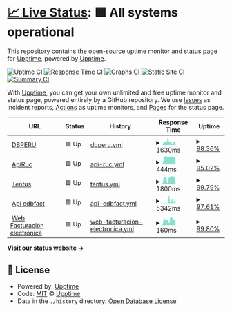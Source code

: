 # [📈 Live Status](https://upptime.github.io/dbperu): <!--live status--> **🟩 All systems operational**

This repository contains the open-source uptime monitor and status page for [Upptime](https://upptime.js.org), powered by [Upptime](https://github.com/upptime/upptime).

[![Uptime CI](https://github.com/upptime/dbperu/workflows/Uptime%20CI/badge.svg)](https://github.com/upptime/dbperu/actions?query=workflow%3A%22Uptime+CI%22)
[![Response Time CI](https://github.com/upptime/dbperu/workflows/Response%20Time%20CI/badge.svg)](https://github.com/upptime/dbperu/actions?query=workflow%3A%22Response+Time+CI%22)
[![Graphs CI](https://github.com/upptime/dbperu/workflows/Graphs%20CI/badge.svg)](https://github.com/upptime/dbperu/actions?query=workflow%3A%22Graphs+CI%22)
[![Static Site CI](https://github.com/upptime/dbperu/workflows/Static%20Site%20CI/badge.svg)](https://github.com/upptime/dbperu/actions?query=workflow%3A%22Static+Site+CI%22)
[![Summary CI](https://github.com/upptime/dbperu/workflows/Summary%20CI/badge.svg)](https://github.com/upptime/dbperu/actions?query=workflow%3A%22Summary+CI%22)

With [Upptime](https://upptime.js.org), you can get your own unlimited and free uptime monitor and status page, powered entirely by a GitHub repository. We use [Issues](https://github.com/upptime/dbperu/issues) as incident reports, [Actions](https://github.com/upptime/dbperu/actions) as uptime monitors, and [Pages](https://upptime.github.io/dbperu) for the status page.

<!--start: status pages-->
<!-- This summary is generated by Upptime (https://github.com/upptime/upptime) -->
<!-- Do not edit this manually, your changes will be overwritten -->
<!-- prettier-ignore -->
| URL | Status | History | Response Time | Uptime |
| --- | ------ | ------- | ------------- | ------ |
| <img alt="" src="https://icons.duckduckgo.com/ip3/www.dbperu.com.ico" height="13"> [DBPERU](https://www.dbperu.com/) | 🟩 Up | [dbperu.yml](https://github.com/mperezdbperu/dbperu/commits/HEAD/history/dbperu.yml) | <details><summary><img alt="Response time graph" src="./graphs/dbperu/response-time-week.png" height="20"> 1630ms</summary><br><a href="https://mperezdbperu.github.io/dbperu/history/dbperu"><img alt="Response time 2146" src="https://img.shields.io/endpoint?url=https%3A%2F%2Fraw.githubusercontent.com%2Fmperezdbperu%2Fdbperu%2FHEAD%2Fapi%2Fdbperu%2Fresponse-time.json"></a><br><a href="https://mperezdbperu.github.io/dbperu/history/dbperu"><img alt="24-hour response time 1349" src="https://img.shields.io/endpoint?url=https%3A%2F%2Fraw.githubusercontent.com%2Fmperezdbperu%2Fdbperu%2FHEAD%2Fapi%2Fdbperu%2Fresponse-time-day.json"></a><br><a href="https://mperezdbperu.github.io/dbperu/history/dbperu"><img alt="7-day response time 1630" src="https://img.shields.io/endpoint?url=https%3A%2F%2Fraw.githubusercontent.com%2Fmperezdbperu%2Fdbperu%2FHEAD%2Fapi%2Fdbperu%2Fresponse-time-week.json"></a><br><a href="https://mperezdbperu.github.io/dbperu/history/dbperu"><img alt="30-day response time 1426" src="https://img.shields.io/endpoint?url=https%3A%2F%2Fraw.githubusercontent.com%2Fmperezdbperu%2Fdbperu%2FHEAD%2Fapi%2Fdbperu%2Fresponse-time-month.json"></a><br><a href="https://mperezdbperu.github.io/dbperu/history/dbperu"><img alt="1-year response time 2523" src="https://img.shields.io/endpoint?url=https%3A%2F%2Fraw.githubusercontent.com%2Fmperezdbperu%2Fdbperu%2FHEAD%2Fapi%2Fdbperu%2Fresponse-time-year.json"></a></details> | <details><summary><a href="https://mperezdbperu.github.io/dbperu/history/dbperu">98.36%</a></summary><a href="https://mperezdbperu.github.io/dbperu/history/dbperu"><img alt="All-time uptime 99.16%" src="https://img.shields.io/endpoint?url=https%3A%2F%2Fraw.githubusercontent.com%2Fmperezdbperu%2Fdbperu%2FHEAD%2Fapi%2Fdbperu%2Fuptime.json"></a><br><a href="https://mperezdbperu.github.io/dbperu/history/dbperu"><img alt="24-hour uptime 100.00%" src="https://img.shields.io/endpoint?url=https%3A%2F%2Fraw.githubusercontent.com%2Fmperezdbperu%2Fdbperu%2FHEAD%2Fapi%2Fdbperu%2Fuptime-day.json"></a><br><a href="https://mperezdbperu.github.io/dbperu/history/dbperu"><img alt="7-day uptime 98.36%" src="https://img.shields.io/endpoint?url=https%3A%2F%2Fraw.githubusercontent.com%2Fmperezdbperu%2Fdbperu%2FHEAD%2Fapi%2Fdbperu%2Fuptime-week.json"></a><br><a href="https://mperezdbperu.github.io/dbperu/history/dbperu"><img alt="30-day uptime 99.17%" src="https://img.shields.io/endpoint?url=https%3A%2F%2Fraw.githubusercontent.com%2Fmperezdbperu%2Fdbperu%2FHEAD%2Fapi%2Fdbperu%2Fuptime-month.json"></a><br><a href="https://mperezdbperu.github.io/dbperu/history/dbperu"><img alt="1-year uptime 98.11%" src="https://img.shields.io/endpoint?url=https%3A%2F%2Fraw.githubusercontent.com%2Fmperezdbperu%2Fdbperu%2FHEAD%2Fapi%2Fdbperu%2Fuptime-year.json"></a></details>
| <img alt="" src="https://icons.duckduckgo.com/ip3/java.dbperu.com.ico" height="13"> [ApiRuc](http://java.dbperu.com:8080/ApiRuc) | 🟩 Up | [api-ruc.yml](https://github.com/mperezdbperu/dbperu/commits/HEAD/history/api-ruc.yml) | <details><summary><img alt="Response time graph" src="./graphs/api-ruc/response-time-week.png" height="20"> 444ms</summary><br><a href="https://mperezdbperu.github.io/dbperu/history/api-ruc"><img alt="Response time 454" src="https://img.shields.io/endpoint?url=https%3A%2F%2Fraw.githubusercontent.com%2Fmperezdbperu%2Fdbperu%2FHEAD%2Fapi%2Fapi-ruc%2Fresponse-time.json"></a><br><a href="https://mperezdbperu.github.io/dbperu/history/api-ruc"><img alt="24-hour response time 544" src="https://img.shields.io/endpoint?url=https%3A%2F%2Fraw.githubusercontent.com%2Fmperezdbperu%2Fdbperu%2FHEAD%2Fapi%2Fapi-ruc%2Fresponse-time-day.json"></a><br><a href="https://mperezdbperu.github.io/dbperu/history/api-ruc"><img alt="7-day response time 444" src="https://img.shields.io/endpoint?url=https%3A%2F%2Fraw.githubusercontent.com%2Fmperezdbperu%2Fdbperu%2FHEAD%2Fapi%2Fapi-ruc%2Fresponse-time-week.json"></a><br><a href="https://mperezdbperu.github.io/dbperu/history/api-ruc"><img alt="30-day response time 450" src="https://img.shields.io/endpoint?url=https%3A%2F%2Fraw.githubusercontent.com%2Fmperezdbperu%2Fdbperu%2FHEAD%2Fapi%2Fapi-ruc%2Fresponse-time-month.json"></a><br><a href="https://mperezdbperu.github.io/dbperu/history/api-ruc"><img alt="1-year response time 456" src="https://img.shields.io/endpoint?url=https%3A%2F%2Fraw.githubusercontent.com%2Fmperezdbperu%2Fdbperu%2FHEAD%2Fapi%2Fapi-ruc%2Fresponse-time-year.json"></a></details> | <details><summary><a href="https://mperezdbperu.github.io/dbperu/history/api-ruc">95.02%</a></summary><a href="https://mperezdbperu.github.io/dbperu/history/api-ruc"><img alt="All-time uptime 99.67%" src="https://img.shields.io/endpoint?url=https%3A%2F%2Fraw.githubusercontent.com%2Fmperezdbperu%2Fdbperu%2FHEAD%2Fapi%2Fapi-ruc%2Fuptime.json"></a><br><a href="https://mperezdbperu.github.io/dbperu/history/api-ruc"><img alt="24-hour uptime 65.17%" src="https://img.shields.io/endpoint?url=https%3A%2F%2Fraw.githubusercontent.com%2Fmperezdbperu%2Fdbperu%2FHEAD%2Fapi%2Fapi-ruc%2Fuptime-day.json"></a><br><a href="https://mperezdbperu.github.io/dbperu/history/api-ruc"><img alt="7-day uptime 95.02%" src="https://img.shields.io/endpoint?url=https%3A%2F%2Fraw.githubusercontent.com%2Fmperezdbperu%2Fdbperu%2FHEAD%2Fapi%2Fapi-ruc%2Fuptime-week.json"></a><br><a href="https://mperezdbperu.github.io/dbperu/history/api-ruc"><img alt="30-day uptime 98.80%" src="https://img.shields.io/endpoint?url=https%3A%2F%2Fraw.githubusercontent.com%2Fmperezdbperu%2Fdbperu%2FHEAD%2Fapi%2Fapi-ruc%2Fuptime-month.json"></a><br><a href="https://mperezdbperu.github.io/dbperu/history/api-ruc"><img alt="1-year uptime 99.47%" src="https://img.shields.io/endpoint?url=https%3A%2F%2Fraw.githubusercontent.com%2Fmperezdbperu%2Fdbperu%2FHEAD%2Fapi%2Fapi-ruc%2Fuptime-year.json"></a></details>
| <img alt="" src="https://icons.duckduckgo.com/ip3/tentus.dbperulab.com.ico" height="13"> [Tentus](http://tentus.dbperulab.com/) | 🟩 Up | [tentus.yml](https://github.com/mperezdbperu/dbperu/commits/HEAD/history/tentus.yml) | <details><summary><img alt="Response time graph" src="./graphs/tentus/response-time-week.png" height="20"> 1800ms</summary><br><a href="https://mperezdbperu.github.io/dbperu/history/tentus"><img alt="Response time 2733" src="https://img.shields.io/endpoint?url=https%3A%2F%2Fraw.githubusercontent.com%2Fmperezdbperu%2Fdbperu%2FHEAD%2Fapi%2Ftentus%2Fresponse-time.json"></a><br><a href="https://mperezdbperu.github.io/dbperu/history/tentus"><img alt="24-hour response time 168" src="https://img.shields.io/endpoint?url=https%3A%2F%2Fraw.githubusercontent.com%2Fmperezdbperu%2Fdbperu%2FHEAD%2Fapi%2Ftentus%2Fresponse-time-day.json"></a><br><a href="https://mperezdbperu.github.io/dbperu/history/tentus"><img alt="7-day response time 1800" src="https://img.shields.io/endpoint?url=https%3A%2F%2Fraw.githubusercontent.com%2Fmperezdbperu%2Fdbperu%2FHEAD%2Fapi%2Ftentus%2Fresponse-time-week.json"></a><br><a href="https://mperezdbperu.github.io/dbperu/history/tentus"><img alt="30-day response time 2044" src="https://img.shields.io/endpoint?url=https%3A%2F%2Fraw.githubusercontent.com%2Fmperezdbperu%2Fdbperu%2FHEAD%2Fapi%2Ftentus%2Fresponse-time-month.json"></a><br><a href="https://mperezdbperu.github.io/dbperu/history/tentus"><img alt="1-year response time 2597" src="https://img.shields.io/endpoint?url=https%3A%2F%2Fraw.githubusercontent.com%2Fmperezdbperu%2Fdbperu%2FHEAD%2Fapi%2Ftentus%2Fresponse-time-year.json"></a></details> | <details><summary><a href="https://mperezdbperu.github.io/dbperu/history/tentus">99.79%</a></summary><a href="https://mperezdbperu.github.io/dbperu/history/tentus"><img alt="All-time uptime 99.95%" src="https://img.shields.io/endpoint?url=https%3A%2F%2Fraw.githubusercontent.com%2Fmperezdbperu%2Fdbperu%2FHEAD%2Fapi%2Ftentus%2Fuptime.json"></a><br><a href="https://mperezdbperu.github.io/dbperu/history/tentus"><img alt="24-hour uptime 100.00%" src="https://img.shields.io/endpoint?url=https%3A%2F%2Fraw.githubusercontent.com%2Fmperezdbperu%2Fdbperu%2FHEAD%2Fapi%2Ftentus%2Fuptime-day.json"></a><br><a href="https://mperezdbperu.github.io/dbperu/history/tentus"><img alt="7-day uptime 99.79%" src="https://img.shields.io/endpoint?url=https%3A%2F%2Fraw.githubusercontent.com%2Fmperezdbperu%2Fdbperu%2FHEAD%2Fapi%2Ftentus%2Fuptime-week.json"></a><br><a href="https://mperezdbperu.github.io/dbperu/history/tentus"><img alt="30-day uptime 99.95%" src="https://img.shields.io/endpoint?url=https%3A%2F%2Fraw.githubusercontent.com%2Fmperezdbperu%2Fdbperu%2FHEAD%2Fapi%2Ftentus%2Fuptime-month.json"></a><br><a href="https://mperezdbperu.github.io/dbperu/history/tentus"><img alt="1-year uptime 99.96%" src="https://img.shields.io/endpoint?url=https%3A%2F%2Fraw.githubusercontent.com%2Fmperezdbperu%2Fdbperu%2FHEAD%2Fapi%2Ftentus%2Fuptime-year.json"></a></details>
| <img alt="" src="https://icons.duckduckgo.com/ip3/161.132.192.240.ico" height="13"> [Api edbfact](http://161.132.192.240:81/) | 🟩 Up | [api-edbfact.yml](https://github.com/mperezdbperu/dbperu/commits/HEAD/history/api-edbfact.yml) | <details><summary><img alt="Response time graph" src="./graphs/api-edbfact/response-time-week.png" height="20"> 5342ms</summary><br><a href="https://mperezdbperu.github.io/dbperu/history/api-edbfact"><img alt="Response time 1066" src="https://img.shields.io/endpoint?url=https%3A%2F%2Fraw.githubusercontent.com%2Fmperezdbperu%2Fdbperu%2FHEAD%2Fapi%2Fapi-edbfact%2Fresponse-time.json"></a><br><a href="https://mperezdbperu.github.io/dbperu/history/api-edbfact"><img alt="24-hour response time 6838" src="https://img.shields.io/endpoint?url=https%3A%2F%2Fraw.githubusercontent.com%2Fmperezdbperu%2Fdbperu%2FHEAD%2Fapi%2Fapi-edbfact%2Fresponse-time-day.json"></a><br><a href="https://mperezdbperu.github.io/dbperu/history/api-edbfact"><img alt="7-day response time 5342" src="https://img.shields.io/endpoint?url=https%3A%2F%2Fraw.githubusercontent.com%2Fmperezdbperu%2Fdbperu%2FHEAD%2Fapi%2Fapi-edbfact%2Fresponse-time-week.json"></a><br><a href="https://mperezdbperu.github.io/dbperu/history/api-edbfact"><img alt="30-day response time 2104" src="https://img.shields.io/endpoint?url=https%3A%2F%2Fraw.githubusercontent.com%2Fmperezdbperu%2Fdbperu%2FHEAD%2Fapi%2Fapi-edbfact%2Fresponse-time-month.json"></a><br><a href="https://mperezdbperu.github.io/dbperu/history/api-edbfact"><img alt="1-year response time 450" src="https://img.shields.io/endpoint?url=https%3A%2F%2Fraw.githubusercontent.com%2Fmperezdbperu%2Fdbperu%2FHEAD%2Fapi%2Fapi-edbfact%2Fresponse-time-year.json"></a></details> | <details><summary><a href="https://mperezdbperu.github.io/dbperu/history/api-edbfact">97.61%</a></summary><a href="https://mperezdbperu.github.io/dbperu/history/api-edbfact"><img alt="All-time uptime 98.40%" src="https://img.shields.io/endpoint?url=https%3A%2F%2Fraw.githubusercontent.com%2Fmperezdbperu%2Fdbperu%2FHEAD%2Fapi%2Fapi-edbfact%2Fuptime.json"></a><br><a href="https://mperezdbperu.github.io/dbperu/history/api-edbfact"><img alt="24-hour uptime 86.70%" src="https://img.shields.io/endpoint?url=https%3A%2F%2Fraw.githubusercontent.com%2Fmperezdbperu%2Fdbperu%2FHEAD%2Fapi%2Fapi-edbfact%2Fuptime-day.json"></a><br><a href="https://mperezdbperu.github.io/dbperu/history/api-edbfact"><img alt="7-day uptime 97.61%" src="https://img.shields.io/endpoint?url=https%3A%2F%2Fraw.githubusercontent.com%2Fmperezdbperu%2Fdbperu%2FHEAD%2Fapi%2Fapi-edbfact%2Fuptime-week.json"></a><br><a href="https://mperezdbperu.github.io/dbperu/history/api-edbfact"><img alt="30-day uptime 99.45%" src="https://img.shields.io/endpoint?url=https%3A%2F%2Fraw.githubusercontent.com%2Fmperezdbperu%2Fdbperu%2FHEAD%2Fapi%2Fapi-edbfact%2Fuptime-month.json"></a><br><a href="https://mperezdbperu.github.io/dbperu/history/api-edbfact"><img alt="1-year uptime 99.46%" src="https://img.shields.io/endpoint?url=https%3A%2F%2Fraw.githubusercontent.com%2Fmperezdbperu%2Fdbperu%2FHEAD%2Fapi%2Fapi-edbfact%2Fuptime-year.json"></a></details>
| <img alt="" src="https://icons.duckduckgo.com/ip3/edbfact.dbperulab.com.ico" height="13"> [Web Facturación electrónica](http://edbfact.dbperulab.com/) | 🟩 Up | [web-facturacion-electronica.yml](https://github.com/mperezdbperu/dbperu/commits/HEAD/history/web-facturacion-electronica.yml) | <details><summary><img alt="Response time graph" src="./graphs/web-facturacion-electronica/response-time-week.png" height="20"> 160ms</summary><br><a href="https://mperezdbperu.github.io/dbperu/history/web-facturacion-electronica"><img alt="Response time 475" src="https://img.shields.io/endpoint?url=https%3A%2F%2Fraw.githubusercontent.com%2Fmperezdbperu%2Fdbperu%2FHEAD%2Fapi%2Fweb-facturacion-electronica%2Fresponse-time.json"></a><br><a href="https://mperezdbperu.github.io/dbperu/history/web-facturacion-electronica"><img alt="24-hour response time 152" src="https://img.shields.io/endpoint?url=https%3A%2F%2Fraw.githubusercontent.com%2Fmperezdbperu%2Fdbperu%2FHEAD%2Fapi%2Fweb-facturacion-electronica%2Fresponse-time-day.json"></a><br><a href="https://mperezdbperu.github.io/dbperu/history/web-facturacion-electronica"><img alt="7-day response time 160" src="https://img.shields.io/endpoint?url=https%3A%2F%2Fraw.githubusercontent.com%2Fmperezdbperu%2Fdbperu%2FHEAD%2Fapi%2Fweb-facturacion-electronica%2Fresponse-time-week.json"></a><br><a href="https://mperezdbperu.github.io/dbperu/history/web-facturacion-electronica"><img alt="30-day response time 169" src="https://img.shields.io/endpoint?url=https%3A%2F%2Fraw.githubusercontent.com%2Fmperezdbperu%2Fdbperu%2FHEAD%2Fapi%2Fweb-facturacion-electronica%2Fresponse-time-month.json"></a><br><a href="https://mperezdbperu.github.io/dbperu/history/web-facturacion-electronica"><img alt="1-year response time 309" src="https://img.shields.io/endpoint?url=https%3A%2F%2Fraw.githubusercontent.com%2Fmperezdbperu%2Fdbperu%2FHEAD%2Fapi%2Fweb-facturacion-electronica%2Fresponse-time-year.json"></a></details> | <details><summary><a href="https://mperezdbperu.github.io/dbperu/history/web-facturacion-electronica">99.80%</a></summary><a href="https://mperezdbperu.github.io/dbperu/history/web-facturacion-electronica"><img alt="All-time uptime 99.95%" src="https://img.shields.io/endpoint?url=https%3A%2F%2Fraw.githubusercontent.com%2Fmperezdbperu%2Fdbperu%2FHEAD%2Fapi%2Fweb-facturacion-electronica%2Fuptime.json"></a><br><a href="https://mperezdbperu.github.io/dbperu/history/web-facturacion-electronica"><img alt="24-hour uptime 100.00%" src="https://img.shields.io/endpoint?url=https%3A%2F%2Fraw.githubusercontent.com%2Fmperezdbperu%2Fdbperu%2FHEAD%2Fapi%2Fweb-facturacion-electronica%2Fuptime-day.json"></a><br><a href="https://mperezdbperu.github.io/dbperu/history/web-facturacion-electronica"><img alt="7-day uptime 99.80%" src="https://img.shields.io/endpoint?url=https%3A%2F%2Fraw.githubusercontent.com%2Fmperezdbperu%2Fdbperu%2FHEAD%2Fapi%2Fweb-facturacion-electronica%2Fuptime-week.json"></a><br><a href="https://mperezdbperu.github.io/dbperu/history/web-facturacion-electronica"><img alt="30-day uptime 99.95%" src="https://img.shields.io/endpoint?url=https%3A%2F%2Fraw.githubusercontent.com%2Fmperezdbperu%2Fdbperu%2FHEAD%2Fapi%2Fweb-facturacion-electronica%2Fuptime-month.json"></a><br><a href="https://mperezdbperu.github.io/dbperu/history/web-facturacion-electronica"><img alt="1-year uptime 99.96%" src="https://img.shields.io/endpoint?url=https%3A%2F%2Fraw.githubusercontent.com%2Fmperezdbperu%2Fdbperu%2FHEAD%2Fapi%2Fweb-facturacion-electronica%2Fuptime-year.json"></a></details>

<!--end: status pages-->

[**Visit our status website →**](https://upptime.github.io/dbperu)

## 📄 License

- Powered by: [Upptime](https://github.com/upptime/upptime)
- Code: [MIT](./LICENSE) © [Upptime](https://upptime.js.org)
- Data in the `./history` directory: [Open Database License](https://opendatacommons.org/licenses/odbl/1-0/)
